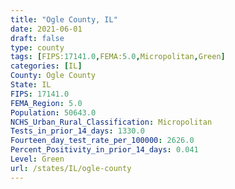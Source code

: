 ```yaml
---
title: "Ogle County, IL"
date: 2021-06-01
draft: false
type: county
tags: [FIPS:17141.0,FEMA:5.0,Micropolitan,Green]
categories: [IL]
County: Ogle County
State: IL
FIPS: 17141.0
FEMA_Region: 5.0
Population: 50643.0
NCHS_Urban_Rural_Classification: Micropolitan
Tests_in_prior_14_days: 1330.0
Fourteen_day_test_rate_per_100000: 2626.0
Percent_Positivity_in_prior_14_days: 0.041
Level: Green
url: /states/IL/ogle-county
---
```



